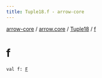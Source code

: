```yaml
---
title: Tuple18.f - arrow-core
---
```


[arrow-core](../../index.html) / [arrow.core](../index.html) / [Tuple18](index.html) / [f](./f.html)

# f

`val f: `[`F`](index.html#F)